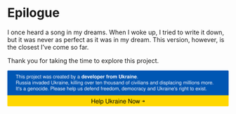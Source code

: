 # Epilogue

I once heard a song in my dreams. When I woke up, I tried to write it down, but it was never as perfect as it was in my dream. This version, however, is the closest I’ve come so far.

Thank you for taking the time to explore this project.

[![Stand With Ukraine](https://raw.githubusercontent.com/vshymanskyy/StandWithUkraine/main/banner-direct-single.svg)](https://stand-with-ukraine.pp.ua)
